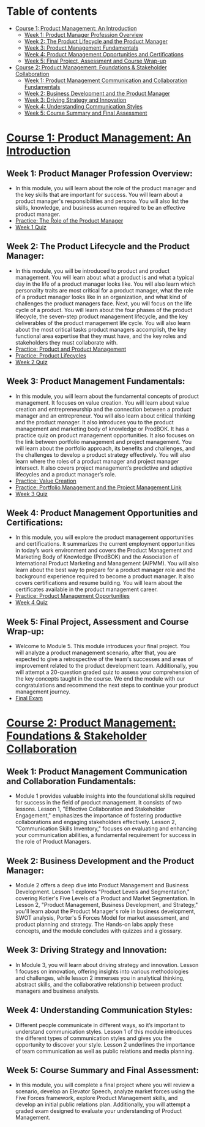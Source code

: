 Table of contents
=================

<!--ts-->
   * [Course 1: Product Management: An Introduction](#course1)
      * [Week 1: Product Manager Profession Overview](#course1week1)
      * [Week 2: The Product Lifecycle and the Product Manager](#course1week2)
      * [Week 3: Product Management Fundamentals](#course1week3)
      * [Week 4: Product Management Opportunities and Certifications](#course1week4)
      * [Week 5: Final Project, Assessment and Course Wrap-up](#course1week5)
   * [Course 2: Product Management: Foundations & Stakeholder Collaboration](#course2)
      * [Week 1: Product Management Communication and Collaboration Fundamentals](#course2week1)
      * [Week 2: Business Development and the Product Manager](#course2week2)
      * [Week 3: Driving Strategy and Innovation](#course2week3)
      * [Week 4: Understanding Communication Styles](#course2week4)
      * [Week 5: Course Summary and Final Assessment](#course2week5)
<!--te-->


# <a name='course1'><a/>[Course 1: Product Management: An Introduction](https://www.coursera.org/learn/product-management-an-introduction)
## <a name='course1week1'><a/>**Week 1: Product Manager Profession Overview**:
- In this module, you will learn about the role of the product manager and the key skills that are important for success. You will learn about a product manager's responsibilities and persona. You will also list the skills, knowledge, and business acumen required to be an effective product manager.
- [Practice: The Role of the Product Manager](https://github.com/angkj1995/IBM-Product-Manager-Professional-Certificate/blob/main/Course-1/W1/Practice-The%20Role%20of%20the%20Product%20Manager.md)
- [Week 1 Quiz](https://github.com/angkj1995/IBM-Product-Manager-Professional-Certificate/blob/main/Course-1/W1/Week-1-Quiz.md)
## <a name='course1week2'><a/>**Week 2: The Product Lifecycle and the Product Manager**:
- In this module, you will be introduced to product and product management. You will learn about what a product is and what a typical day in the life of a product manager looks like. You will also learn which personality traits are most critical for a product manager, what the role of a product manager looks like in an organization, and what kind of challenges the product managers face. Next, you will focus on the life cycle of a product. You will learn about the four phases of the product lifecycle, the seven-step product management lifecycle, and the key deliverables of the product management life cycle. You will also learn about the most critical tasks product managers accomplish, the key functional area expertise that they must have, and the key roles and stakeholders they must collaborate with.
- [Practice: Product and Product Management](https://github.com/angkj1995/IBM-Product-Manager-Professional-Certificate/blob/main/Course-1/W2/Practice-Product%20and%20Product%20Management.md)
- [Practice: Product Lifecycles](https://github.com/angkj1995/IBM-Product-Manager-Professional-Certificate/blob/main/Course-1/W2/Practice-Product%20Lifecycles.md)
- [Week 2 Quiz](https://github.com/angkj1995/IBM-Product-Manager-Professional-Certificate/blob/main/Course-1/W2/Week-2-Quiz.md)
## <a name='course1week3'><a/>**Week 3: Product Management Fundamentals**:
- In this module, you will learn about the fundamental concepts of product management. It focuses on value creation. You will learn about value creation and entrepreneurship and the connection between a product manager and an entrepreneur. You will also learn about critical thinking and the product manager. It also introduces you to the product management and marketing body of knowledge or ProdBOK. It has a practice quiz on product management opportunities. It also focuses on the link between portfolio management and project management. You will learn about the portfolio approach, its benefits and challenges, and the challenges to develop a product strategy effectively. You will also learn where the roles of a product manager and project manager intersect. It also covers project management’s predictive and adaptive lifecycles and a product manager’s role.
- [Practice: Value Creation](https://github.com/angkj1995/IBM-Product-Manager-Professional-Certificate/blob/main/Course-1/W3/Practice-Value%20Creation.md)
- [Practice: Portfolio Management and the Project Management Link](https://github.com/angkj1995/IBM-Product-Manager-Professional-Certificate/blob/main/Course-1/W3/Practice-Portfolio%20Management%20and%20the%20Project%20Management%20Link.md)
- [Week 3 Quiz](https://github.com/angkj1995/IBM-Product-Manager-Professional-Certificate/blob/main/Course-1/W3/Week-3-Quiz.md)
## <a name='course1week4'><a/>**Week 4: Product Management Opportunities and Certifications**:
- In this module, you will explore the product management opportunities and certifications. It summarizes the current employment opportunities in today’s work environment and covers the Product Management and Marketing Body of Knowledge (ProdBOK) and the Association of International Product Marketing and Management (AIPMM). You will also learn about the best way to prepare for a product manager role and the background experience required to become a product manager. It also covers certifications and resume building. You will learn about the certificates available in the product management career.
- [Practice: Product Management Opportunities](https://github.com/angkj1995/IBM-Product-Manager-Professional-Certificate/blob/main/Course-1/W4/Practice-Product%20Management%20Opportunities.md)
- [Week 4 Quiz](https://github.com/angkj1995/IBM-Product-Manager-Professional-Certificate/blob/main/Course-1/W4/Week-4-Quiz.md)
## <a name='course1week5'><a/>**Week 5: Final Project, Assessment and Course Wrap-up**:
- Welcome to Module 5. This module introduces your final project. You will analyze a product management scenario, after that, you are expected to give a retrospective of the team's successes and areas of improvement related to the product development team. Additionally, you will attempt a 20-question graded quiz to assess your comprehension of the key concepts taught in the course. We end the module with our congratulations and recommend the next steps to continue your product management journey.
- [Final Exam](https://github.com/angkj1995/IBM-Product-Manager-Professional-Certificate/blob/main/Course-1/W5/Final-Exam.md)


# <a name='course2'><a/>[Course 2: Product Management: Foundations & Stakeholder Collaboration](https://www.coursera.org/learn/product-management-foundations-and-stakeholder-collaboration)
## <a name='course2week1'><a/>**Week 1: Product Management Communication and Collaboration Fundamentals**:
- Module 1 provides valuable insights into the foundational skills required for success in the field of product management. It consists of two lessons. Lesson 1, "Effective Collaboration and Stakeholder Engagement," emphasizes the importance of fostering productive collaborations and engaging stakeholders effectively. Lesson 2, "Communication Skills Inventory," focuses on evaluating and enhancing your communication abilities, a fundamental requirement for success in the role of Product Managers.
## <a name='course2week2'><a/>**Week 2: Business Development and the Product Manager**:
- Module 2 offers a deep dive into Product Management and Business Development. Lesson 1 explores "Product Levels and Segmentation," covering Kotler's Five Levels of a Product and Market Segmentation. In Lesson 2, "Product Management, Business Development, and Strategy," you'll learn about the Product Manager's role in business development, SWOT analysis, Porter's 5 Forces Model for market assessment, and product planning and strategy. The Hands-on labs apply these concepts, and the module concludes with quizzes and a glossary.
## <a name='course2week3'><a/>**Week 3: Driving Strategy and Innovation**:
- In Module 3, you will learn about driving strategy and innovation. Lesson 1 focuses on innovation, offering insights into various methodologies and challenges, while lesson 2 immerses you in analytical thinking, abstract skills, and the collaborative relationship between product managers and business analysts.
## <a name='course2week4'><a/>**Week 4: Understanding Communication Styles**:
- Different people communicate in different ways, so it’s important to understand communication styles. Lesson 1 of this module introduces the different types of communication styles and gives you the opportunity to discover your style. Lesson 2 underlines the importance of team communication as well as public relations and media planning.
## <a name='course2week5'><a/>**Week 5: Course Summary and Final Assessment**:
- In this module, you will complete a final project where you will review a scenario, develop an Elevator Speech, analyze market forces using the Five Forces framework, explore Product Management skills, and develop an initial public relations plan. Additionally, you will attempt a graded exam designed to evaluate your understanding of Product Management.
